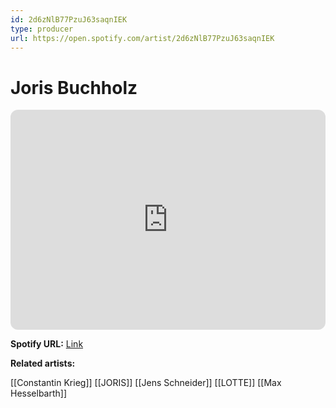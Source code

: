 ```yaml
---
id: 2d6zNlB77PzuJ63saqnIEK
type: producer
url: https://open.spotify.com/artist/2d6zNlB77PzuJ63saqnIEK
---
```

# Joris Buchholz

<iframe style="border-radius:12px" src="https://open.spotify.com/embed/artist/2d6zNlB77PzuJ63saqnIEK" width="100%" height="352" frameBorder="0" allowfullscreen="" allow="autoplay; clipboard-write; encrypted-media; fullscreen; picture-in-picture" loading="lazy"></iframe>

**Spotify URL:** [Link](https://open.spotify.com/artist/2d6zNlB77PzuJ63saqnIEK)

**Related artists:**

[[Constantin Krieg]]
[[JORIS]]
[[Jens Schneider]]
[[LOTTE]]
[[Max Hesselbarth]]
